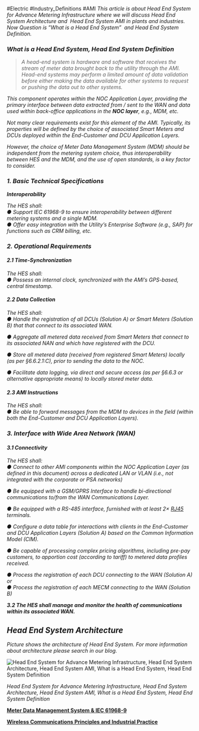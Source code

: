 #Electric #Industry_Definitions #AMI
_This article is about Head End System for Advance Metering Infrastructure where we will discuss Head End System Architecture and  Head End System AMI in plants and industries. Now Question is ”What is a Head End System”  and Head End System Definition._

### **_What is a Head End System, Head End System Definition_**

> _A head-end system is hardware and software that receives the stream of meter data brought back to the utility through the AMI. Head-end systems may perform a limited amount of data validation before either making the data available for other systems to request or pushing the data out to other systems._

_This component operates within the NOC Application Layer, providing the primary interface between data extracted from / sent to the WAN and data used within back-office applications in the **NOC layer**, e.g., MDM, etc._

_Not many clear requirements exist for this element of the AMI. Typically, its properties will be defined by the choice of associated Smart Meters and DCUs deployed within the End-Customer and DCU Application Layers._

_However, the choice of Meter Data Management System (MDM) should be independent from the metering system choice, thus interoperability between HES and the MDM, and the use of open standards, is a key factor to consider._

### **_1\. Basic Technical Specifications_**

**_Interoperability_**

_The HES shall:_  
_● Support IEC 61968-9 to ensure interoperability between different metering systems and a single MDM._  
_● Offer easy integration with the Utility’s Enterprise Software (e.g., SAP) for functions such as CRM billing, etc._

### **_2\. Operational Requirements_**

#### **_2.1 Time-Synchronization_**

_The HES shall:_  
_● Possess an internal clock, synchronized with the AMI’s GPS-based, central timestamp._

#### **_2.2 Data Collection_**

_The HES shall:_  
_● Handle the registration of all DCUs (Solution A) or Smart Meters (Solution B) that that connect to its associated WAN._

_● Aggregate all metered data received from Smart Meters that connect to its associated NAN and which have registered with the DCU._

_● Store all metered data (received from registered Smart Meters) locally (as per §6.6.2.1:C), prior to sending the data to the NOC._

_● Facilitate data logging, via direct and secure access (as per §6.6.3 or alternative appropriate means) to locally stored meter data._

#### **_2.3 AMI Instructions_**

_The HES shall:_  
_● Be able to forward messages from the MDM to devices in the field (within both the End-Customer and DCU Application Layers)._

### **_3\. Interface with Wide Area Network (WAN)_**

#### **_3.1 Connectivity_**

_The HES shall:_  
_● Connect to other AMI components within the NOC Application Layer (as defined in this document) across a dedicated LAN or VLAN (i.e., not integrated with the corporate or PSA networks)_

_● Be equipped with a GSM/GPRS Interface to handle bi-directional communications to/from the WAN Communications Layer._

_● Be equipped with a RS-485 interface, furnished with at least 2× [RJ45](https://www.google.com/url?sa=t&rct=j&q=&esrc=s&source=web&cd=&cad=rja&uact=8&ved=2ahUKEwjbhcOz9dTpAhW2AWMBHSR8DgwQFjAiegQIAxAB&url=https%3A%2F%2Fwww.anixter.com%2Fen_us%2Fresources%2Fliterature%2Ftechbriefs%2Fwhat-is-an-rj45-connector.html&usg=AOvVaw2zNEeSF5WEjUif0fIkIpG3) terminals._

_● Configure a data table for interactions with clients in the End-Customer and DCU Application Layers (Solution A) based on the Common Information Model (CIM)._

_● Be capable of processing complex pricing algorithms, including pre-pay customers, to apportion cost (according to tariff) to metered data profiles received._

_● Process the registration of each DCU connecting to the WAN (Solution A)_  
_or_  
_● Process the registration of each MECM connecting to the WAN (Solution B)_

**_3.2 The HES shall manage and monitor the health of communications within its associated WAN._**

## _Head End System Architecture_

_Picture shows the architecture of Head End System. For more information about architecture please search in our blog._

![Head End System for Advance Metering Infrastructure, Head End System Architecture, Head End System AMI, What is a Head End System, Head End System Definition](https://i0.wp.com/paktechpoint.com/wp-content/uploads/2020/05/img_5ece7f350f5a3.png?resize=722%2C468&ssl=1 "Head End System for Advance Metering Infrastructure, Head End System Architecture, Head End System AMI, What is a Head End System, Head End System Definition")

_Head End System for Advance Metering Infrastructure, Head End System Architecture, Head End System AMI, What is a Head End System, Head End System Definition_

**[Meter Data Management System & IEC 61968-9](https://paktechpoint.com/meter-data-management-system-iec-61968-9/)**

**[Wireless Communications Principles and Industrial Practice](https://paktechpoint.com/wireless-communications-principles-and-industrial-practice/)**